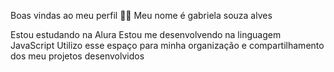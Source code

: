 Boas vindas ao meu perfil 💙💙
Meu nome é gabriela souza alves

Estou estudando na Alura
Estou me desenvolvendo na linguagem JavaScript
Utilizo esse espaço para minha organização e compartilhamento dos meu projetos desenvolvidos
